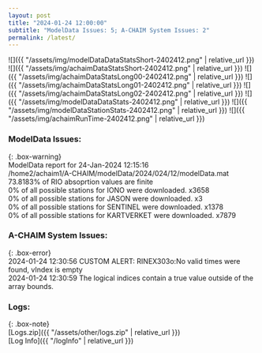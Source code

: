 ```yaml
---
layout: post
title: "2024-01-24 12:00:00"
subtitle: "ModelData Issues: 5; A-CHAIM System Issues: 2"
permalink: /latest/
---
```


![]({{ "/assets/img/modelDataDataStatsShort-2402412.png" | relative_url }})
![]({{ "/assets/img/achaimDataStatsShort-2402412.png" | relative_url }})
![]({{ "/assets/img/achaimDataStatsLong00-2402412.png" | relative_url }})
![]({{ "/assets/img/achaimDataStatsLong01-2402412.png" | relative_url }})
![]({{ "/assets/img/achaimDataStatsLong02-2402412.png" | relative_url }})
![]({{ "/assets/img/modelDataDataStats-2402412.png" | relative_url }})
![]({{ "/assets/img/modelDataStationStats-2402412.png" | relative_url }})
![]({{ "/assets/img/achaimRunTime-2402412.png" | relative_url }})


### ModelData Issues:  
  
{: .box-warning}  
 ModelData report for 24-Jan-2024 12:15:16   
 /home2/achaim1/A-CHAIM/modelData/2024/024/12/modelData.mat   
 73.8183% of RIO absoprtion values are finite   
 0% of all possible stations for IONO were downloaded. x3658   
 0% of all possible stations for JASON were downloaded. x3   
 0% of all possible stations for SENTINEL were downloaded. x1378   
 0% of all possible stations for KARTVERKET were downloaded. x7879   
  
### A-CHAIM System Issues:  
  
{: .box-error}  
2024-01-24 12:30:56 CUSTOM ALERT: RINEX303o:No valid times were found, vIndex is empty  
2024-01-24 12:30:59 The logical indices contain a true value outside of the array bounds.  

### Logs:  
  
{: .box-note}  
[Logs.zip]({{ "/assets/other/logs.zip" | relative_url }})  
[Log Info]({{ "/logInfo" | relative_url }})  
